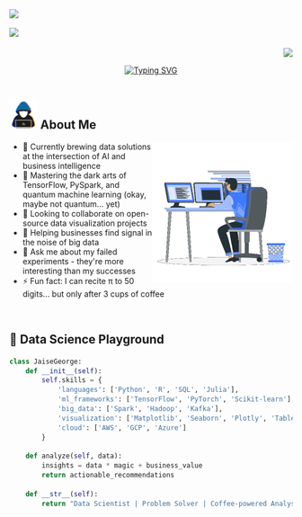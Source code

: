 <img src="https://user-images.githubusercontent.com/74038190/225813708-98b745f2-7d22-48cf-9150-083f1b00d6c9.gif">

<img src="https://user-images.githubusercontent.com/73097560/115834477-dbab4500-a447-11eb-908a-139a6edaec5c.gif"><br><br>
<img align="right" src="https://profile-counter.glitch.me/jaisegeorge/count.svg">
<br>

<div align="center">
  <a href="https://git.io/typing-svg"><img src="https://readme-typing-svg.herokuapp.com?font=Fira+Code&weight=100&size=25&pause=1000&color=5DF700&width=435&lines=Hello+World+%F0%9F%91%8B%2C+I'm+Jaise+George;MSc+Data+Science+Graduate;Data+Alchemist+%26+Code+Artist" alt="Typing SVG" /></a>
</div>

<br>

## <img src="https://github.com/0xAbdulKhalid/0xAbdulKhalid/raw/main/assets/mdImages/about_me.gif" width=50px> **About Me**

<picture> <img align="right" src="https://github.com/0xAbdulKhalid/0xAbdulKhalid/raw/main/assets/mdImages/Right_Side.gif" width=250px></picture>

- 🔭 Currently brewing data solutions at the intersection of AI and business intelligence
- 🌱 Mastering the dark arts of TensorFlow, PySpark, and quantum machine learning (okay, maybe not quantum... yet)
- 👯 Looking to collaborate on open-source data visualization projects
- 🤔 Helping businesses find signal in the noise of big data
- 💬 Ask me about my failed experiments - they're more interesting than my successes
- ⚡ Fun fact: I can recite π to 50 digits... but only after 3 cups of coffee

<br>

## 🚀 **Data Science Playground**

```python
class JaiseGeorge:
    def __init__(self):
        self.skills = {
            'languages': ['Python', 'R', 'SQL', 'Julia'],
            'ml_frameworks': ['TensorFlow', 'PyTorch', 'Scikit-learn'],
            'big_data': ['Spark', 'Hadoop', 'Kafka'],
            'visualization': ['Matplotlib', 'Seaborn', 'Plotly', 'Tableau'],
            'cloud': ['AWS', 'GCP', 'Azure']
        }
        
    def analyze(self, data):
        insights = data * magic + business_value
        return actionable_recommendations
        
    def __str__(self):
        return "Data Scientist | Problem Solver | Coffee-powered Analysis Engine"
